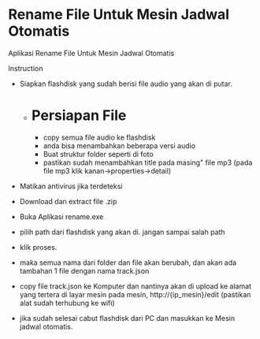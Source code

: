 # Rename File Untuk Mesin Jadwal Otomatis
Aplikasi Rename File Untuk Mesin Jadwal Otomatis

Instruction
  - Siapkan flashdisk yang sudah berisi file audio yang akan di putar.
    - # Persiapan File
      - copy semua file audio ke flashdisk
      - anda bisa menambahkan beberapa versi audio
      - Buat struktur folder seperti di foto
      - pastikan sudah menambahkan title pada masing" file mp3 (pada file mp3 klik kanan->properties->detail)

  - Matikan antivirus jika terdeteksi
  - Download dan extract file .zip 
  - Buka Aplikasi rename.exe
  - pilih path dari flashdisk yang akan di. jangan sampai salah path
  - klik proses.
  - maka semua nama dari folder dan file akan berubah, dan akan ada tambahan 1 file dengan nama track.json
  - copy file track.json ke Komputer dan nantinya akan di upload ke alamat yang tertera di layar mesin pada mesin, http://{ip_mesin}/edit  (pastikan alat sudah terhubung ke wifi)
  - jika sudah selesai cabut flashdisk dari PC dan masukkan ke Mesin jadwal otomatis.
